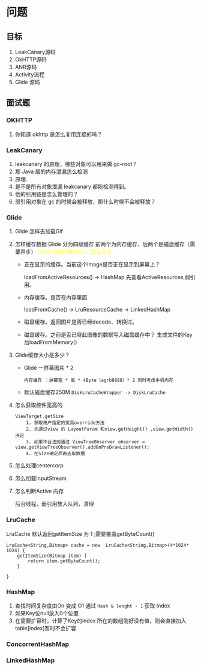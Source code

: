 # 问题
## 目标
1. LeakCanary源码
2. OkHTTP源码
3. ANR源码
4. Activity流程
5. Glide 源码
## 面试题
### OKHTTP

1. 你知道 okhttp 是怎么复用连接的吗？

### LeakCanary

1. leakcanary 的原理，哪些对象可以用来做 gc-root？
2. 那 Java 层的内存泄漏怎么检测
3. 原理.
4. 是不是所有对象泄漏 leakcanary 都能检测得到。
5. 他的引用链是怎么管理的？
6. 弱引用对象在 gc 的时候会被释放，那什么时候不会被释放？

### Glide
1. Glide 怎样去加载Gif
2. 怎样缓存数据
 Glide 分为四级缓存 前两个为内存缓存，后两个是磁盘缓存（需要异步）  <font color=Yellow>//todo 调查何时存入，怎么存入</font> 
 
    - 正在显示的缓存。当前这个Image是否正在显示到屏幕上？
    
        loadFromActiveResources() -> HashMap 先查看ActiveResources,弱引用。
        
    - 内存缓存。是否在内存里面

        loadFromCache() -> LruResourceCache -> LinkedHashMap
    
    
    - 磁盘缓存。返回图片是否已经decode、转换过。
    - 磁盘缓存。之前是否已将此图像的数据写入磁盘缓存中？
               生成文件的Key后loadFromMemory()
        

3. Glide缓存大小是多少？


    - Glide 一屏幕图片 * 2
        ```
        内存缓存 ：屏幕宽 * 高 * 4Byte（agrb8888）* 2 同时考虑手机内存
        ```
        
    - 默认磁盘缓存250M `DiskLruCacheWrapper -> DiskLruCache`
    
4. 怎么获取控件宽高的

    ```
    ViewTarget.getSize
        1. 获取用户指定的宽高override方法
        2. 先通过view 的 LayoutParam 和view.getHeight() ,view.getWidth() 决定
        3. 如果不合法则通过 ViewTreeObserver observer = view.getViewTreeObserver().addOnPreDrawListener();
        4. 在Size确定后再去取数据
    ```



1. 怎么处理centercorp
2. 怎么加载InputStream
3. 怎么判断Active 内存

    后台线程，弱引用放入队列，清理
    
### LruCache
LruCache 默认返回getItemSize 为 1 ;需要覆盖getByteCount()
```
LruCache<String,Bitmap> cache = new  LruCache<String,Bitmap>(4*1024* 1024) {
    getItemSize(Bitmap item) {
        return item.getByteCount();
    }

}
```


### HashMap
1. 查找时间复杂度由On 变成 O1 通过 `Hash & lenght - 1` 获取 Index
2. 如果Key位null放入0个位置
3. 在需要扩容时，计算了Key的index 所在的数组刚好没有值，则会直接加入table[index]暂时不会扩容

### ConcorrentHashMap
### LinkedHashMap
